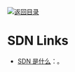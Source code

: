 [![返回目录](https://user-images.githubusercontent.com/5803001/38079637-ff0abcf0-3371-11e8-9b76-ad651620afc7.jpg)](https://github.com/wxyyxc1992/Awesome-Links) 
 
 
 
 
 


 


 


 



# SDN Links

- [SDN 是什么](http://mp.weixin.qq.com/s/xO3Vu7gKoaZ317FiaA2pSw)：。
